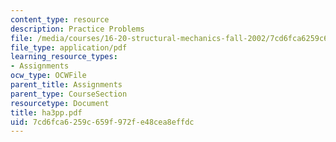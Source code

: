 ```yaml
---
content_type: resource
description: Practice Problems
file: /media/courses/16-20-structural-mechanics-fall-2002/7cd6fca6259c659f972fe48cea8effdc_ha3pp.pdf
file_type: application/pdf
learning_resource_types:
- Assignments
ocw_type: OCWFile
parent_title: Assignments
parent_type: CourseSection
resourcetype: Document
title: ha3pp.pdf
uid: 7cd6fca6-259c-659f-972f-e48cea8effdc
---
```

